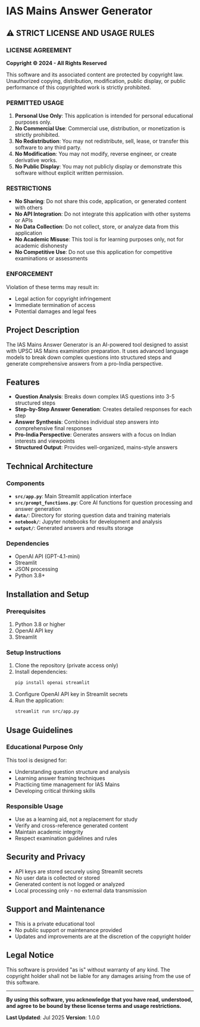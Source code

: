 # IAS Mains Answer Generator

## ⚠️ STRICT LICENSE AND USAGE RULES

### LICENSE AGREEMENT

**Copyright © 2024 - All Rights Reserved**

This software and its associated content are protected by copyright law. Unauthorized copying, distribution, modification, public display, or public performance of this copyrighted work is strictly prohibited.

### PERMITTED USAGE

1. **Personal Use Only**: This application is intended for personal educational purposes only.
2. **No Commercial Use**: Commercial use, distribution, or monetization is strictly prohibited.
3. **No Redistribution**: You may not redistribute, sell, lease, or transfer this software to any third party.
4. **No Modification**: You may not modify, reverse engineer, or create derivative works.
5. **No Public Display**: You may not publicly display or demonstrate this software without explicit written permission.

### RESTRICTIONS

- **No Sharing**: Do not share this code, application, or generated content with others
- **No API Integration**: Do not integrate this application with other systems or APIs
- **No Data Collection**: Do not collect, store, or analyze data from this application
- **No Academic Misuse**: This tool is for learning purposes only, not for academic dishonesty
- **No Competitive Use**: Do not use this application for competitive examinations or assessments

### ENFORCEMENT

Violation of these terms may result in:
- Legal action for copyright infringement
- Immediate termination of access
- Potential damages and legal fees

## Project Description

The IAS Mains Answer Generator is an AI-powered tool designed to assist with UPSC IAS Mains examination preparation. It uses advanced language models to break down complex questions into structured steps and generate comprehensive answers from a pro-India perspective.

## Features

- **Question Analysis**: Breaks down complex IAS questions into 3-5 structured steps
- **Step-by-Step Answer Generation**: Creates detailed responses for each step
- **Answer Synthesis**: Combines individual step answers into comprehensive final responses
- **Pro-India Perspective**: Generates answers with a focus on Indian interests and viewpoints
- **Structured Output**: Provides well-organized, mains-style answers

## Technical Architecture

### Components

- **`src/app.py`**: Main Streamlit application interface
- **`src/prompt_functions.py`**: Core AI functions for question processing and answer generation
- **`data/`**: Directory for storing question data and training materials
- **`notebook/`**: Jupyter notebooks for development and analysis
- **`output/`**: Generated answers and results storage

### Dependencies

- OpenAI API (GPT-4.1-mini)
- Streamlit
- JSON processing
- Python 3.8+

## Installation and Setup

### Prerequisites

1. Python 3.8 or higher
2. OpenAI API key
3. Streamlit

### Setup Instructions

1. Clone the repository (private access only)
2. Install dependencies:
   ```bash
   pip install openai streamlit
   ```
3. Configure OpenAI API key in Streamlit secrets
4. Run the application:
   ```bash
   streamlit run src/app.py
   ```

## Usage Guidelines

### Educational Purpose Only

This tool is designed for:
- Understanding question structure and analysis
- Learning answer framing techniques
- Practicing time management for IAS Mains
- Developing critical thinking skills

### Responsible Usage

- Use as a learning aid, not a replacement for study
- Verify and cross-reference generated content
- Maintain academic integrity
- Respect examination guidelines and rules

## Security and Privacy

- API keys are stored securely using Streamlit secrets
- No user data is collected or stored
- Generated content is not logged or analyzed
- Local processing only - no external data transmission

## Support and Maintenance

- This is a private educational tool
- No public support or maintenance provided
- Updates and improvements are at the discretion of the copyright holder

## Legal Notice

This software is provided "as is" without warranty of any kind. The copyright holder shall not be liable for any damages arising from the use of this software.

---

**By using this software, you acknowledge that you have read, understood, and agree to be bound by these license terms and usage restrictions.**

**Last Updated**: Jul 2025
**Version**: 1.0.0 